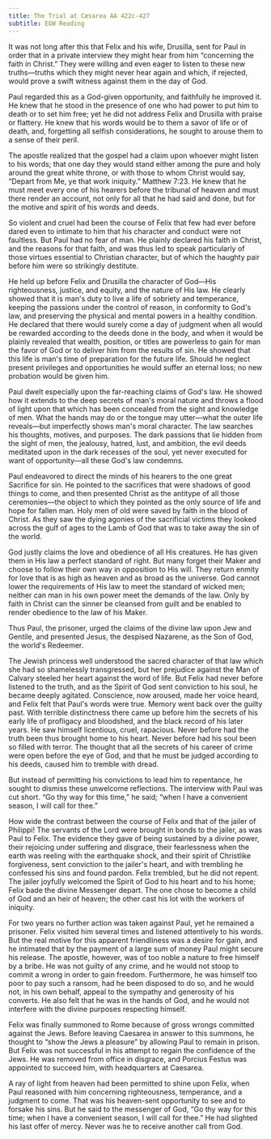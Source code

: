 ```yaml
---
title: The Trial at Cæsarea AA 422c-427
subtitle: EGW Reading
---
```


It was not long after this that Felix and his wife, Drusilla, sent for Paul in order that in a private interview they might hear from him “concerning the faith in Christ.” They were willing and even eager to listen to these new truths—truths which they might never hear again and which, if rejected, would prove a swift witness against them in the day of God.

Paul regarded this as a God-given opportunity, and faithfully he improved it. He knew that he stood in the presence of one who had power to put him to death or to set him free; yet he did not address Felix and Drusilla with praise or flattery. He knew that his words would be to them a savor of life or of death, and, forgetting all selfish considerations, he sought to arouse them to a sense of their peril.

The apostle realized that the gospel had a claim upon whoever might listen to his words; that one day they would stand either among the pure and holy around the great white throne, or with those to whom Christ would say, “Depart from Me, ye that work iniquity.” Matthew 7:23. He knew that he must meet every one of his hearers before the tribunal of heaven and must there render an account, not only for all that he had said and done, but for the motive and spirit of his words and deeds.

So violent and cruel had been the course of Felix that few had ever before dared even to intimate to him that his character and conduct were not faultless. But Paul had no fear of man. He plainly declared his faith in Christ, and the reasons for that faith, and was thus led to speak particularly of those virtues essential to Christian character, but of which the haughty pair before him were so strikingly destitute.

He held up before Felix and Drusilla the character of God—His righteousness, justice, and equity, and the nature of His law. He clearly showed that it is man's duty to live a life of sobriety and temperance, keeping the passions under the control of reason, in conformity to God's law, and preserving the physical and mental powers in a healthy condition. He declared that there would surely come a day of judgment when all would be rewarded according to the deeds done in the body, and when it would be plainly revealed that wealth, position, or titles are powerless to gain for man the favor of God or to deliver him from the results of sin. He showed that this life is man's time of preparation for the future life. Should he neglect present privileges and opportunities he would suffer an eternal loss; no new probation would be given him.

Paul dwelt especially upon the far-reaching claims of God's law. He showed how it extends to the deep secrets of man's moral nature and throws a flood of light upon that which has been concealed from the sight and knowledge of men. What the hands may do or the tongue may utter—what the outer life reveals—but imperfectly shows man's moral character. The law searches his thoughts, motives, and purposes. The dark passions that lie hidden from the sight of men, the jealousy, hatred, lust, and ambition, the evil deeds meditated upon in the dark recesses of the soul, yet never executed for want of opportunity—all these God's law condemns.

Paul endeavored to direct the minds of his hearers to the one great Sacrifice for sin. He pointed to the sacrifices that were shadows of good things to come, and then presented Christ as the antitype of all those ceremonies—the object to which they pointed as the only source of life and hope for fallen man. Holy men of old were saved by faith in the blood of Christ. As they saw the dying agonies of the sacrificial victims they looked across the gulf of ages to the Lamb of God that was to take away the sin of the world.

God justly claims the love and obedience of all His creatures. He has given them in His law a perfect standard of right. But many forget their Maker and choose to follow their own way in opposition to His will. They return enmity for love that is as high as heaven and as broad as the universe. God cannot lower the requirements of His law to meet the standard of wicked men; neither can man in his own power meet the demands of the law. Only by faith in Christ can the sinner be cleansed from guilt and be enabled to render obedience to the law of his Maker.

Thus Paul, the prisoner, urged the claims of the divine law upon Jew and Gentile, and presented Jesus, the despised Nazarene, as the Son of God, the world's Redeemer.

The Jewish princess well understood the sacred character of that law which she had so shamelessly transgressed, but her prejudice against the Man of Calvary steeled her heart against the word of life. But Felix had never before listened to the truth, and as the Spirit of God sent conviction to his soul, he became deeply agitated. Conscience, now aroused, made her voice heard, and Felix felt that Paul's words were true. Memory went back over the guilty past. With terrible distinctness there came up before him the secrets of his early life of profligacy and bloodshed, and the black record of his later years. He saw himself licentious, cruel, rapacious. Never before had the truth been thus brought home to his heart. Never before had his soul been so filled with terror. The thought that all the secrets of his career of crime were open before the eye of God, and that he must be judged according to his deeds, caused him to tremble with dread.

But instead of permitting his convictions to lead him to repentance, he sought to dismiss these unwelcome reflections. The interview with Paul was cut short. “Go thy way for this time,” he said; “when I have a convenient season, I will call for thee.”

How wide the contrast between the course of Felix and that of the jailer of Philippi! The servants of the Lord were brought in bonds to the jailer, as was Paul to Felix. The evidence they gave of being sustained by a divine power, their rejoicing under suffering and disgrace, their fearlessness when the earth was reeling with the earthquake shock, and their spirit of Christlike forgiveness, sent conviction to the jailer's heart, and with trembling he confessed his sins and found pardon. Felix trembled, but he did not repent. The jailer joyfully welcomed the Spirit of God to his heart and to his home; Felix bade the divine Messenger depart. The one chose to become a child of God and an heir of heaven; the other cast his lot with the workers of iniquity.

For two years no further action was taken against Paul, yet he remained a prisoner. Felix visited him several times and listened attentively to his words. But the real motive for this apparent friendliness was a desire for gain, and he intimated that by the payment of a large sum of money Paul might secure his release. The apostle, however, was of too noble a nature to free himself by a bribe. He was not guilty of any crime, and he would not stoop to commit a wrong in order to gain freedom. Furthermore, he was himself too poor to pay such a ransom, had he been disposed to do so, and he would not, in his own behalf, appeal to the sympathy and generosity of his converts. He also felt that he was in the hands of God, and he would not interfere with the divine purposes respecting himself.

Felix was finally summoned to Rome because of gross wrongs committed against the Jews. Before leaving Caesarea in answer to this summons, he thought to “show the Jews a pleasure” by allowing Paul to remain in prison. But Felix was not successful in his attempt to regain the confidence of the Jews. He was removed from office in disgrace, and Porcius Festus was appointed to succeed him, with headquarters at Caesarea.

A ray of light from heaven had been permitted to shine upon Felix, when Paul reasoned with him concerning righteousness, temperance, and a judgment to come. That was his heaven-sent opportunity to see and to forsake his sins. But he said to the messenger of God, “Go thy way for this time; when I have a convenient season, I will call for thee.” He had slighted his last offer of mercy. Never was he to receive another call from God.